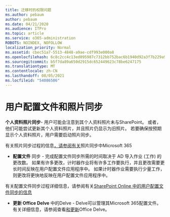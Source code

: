 ```yaml
---
title: 迁移时的权限问题
ms.author: pebaum
author: pebaum
ms.date: 04/21/2020
ms.audience: ITPro
ms.topic: article
ms.service: o365-administration
ROBOTS: NOINDEX, NOFOLLOW
localization_priority: Normal
ms.assetid: cbec51a7-5513-4848-a9ae-cdf993e000a8
ms.openlocfilehash: 6c8c2cc4c13ed095987c7312bb752bac6b1940d92a3f7b229a99787273cb4883
ms.sourcegitcommit: b5f7da89a650d2915dc652449623c78be6247175
ms.translationtype: MT
ms.contentlocale: zh-CN
ms.lasthandoff: 08/05/2021
ms.locfileid: "54086586"
---
```

# <a name="user-profile-and-photo-synchronization"></a>用户配置文件和照片同步

 **个人资料照片同步**- 用户可能会注意到其个人资料照片未与SharePoint。 或者，他们可能尝试更新其个人资料照片，并且照片仍显示为旧照片。 若要确保按预期显示个人资料照片，用户需要启动照片同步。 
  
有关照片同步过程的信息[，请参阅有关](https://go.microsoft.com/fwlink/?linkid=2022634)照片同步中Microsoft 365
  
- **配置文件** 同步 - 完成配置文件同步所需的时间取决于 AD 导入作业 (工作) 的更改数。 如果有许多更改，计时器作业将有许多工作要执行，并且更改需要更长时间反映在用户配置文件应用程序中。 如果计时器作业需要执行少量工作，则更改将更快地反映在用户配置文件应用程序中。 
  
有关配置文件同步过程详细信息，请参阅有关[SharePoint Online 中的用户配置文件同步的信息](https://go.microsoft.com/fwlink/?linkid=2022639)
    
- **更新 Office Delve** 中的Delve - Delve可以管理其Microsoft 365配置文件。 有关详细信息，请参阅查看[和更新](https://support.office.com/article/View-and-update-your-profile-in-Office-Delve-4e84343b-eedf-45a1-aeb9-8627ccca14ba)Office Delve。
    

